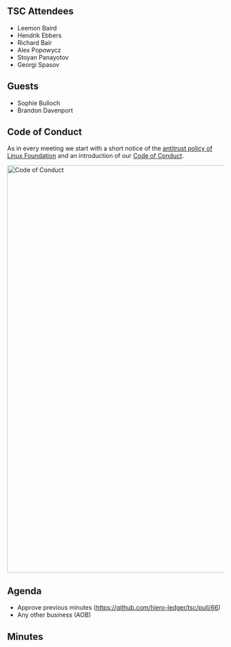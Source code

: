 ## TSC Attendees
- Leemon Baird
- Hendrik Ebbers
- Richard Bair
- Alex Popowycz
- Stoyan Panayotov
- Georgi Spasov

## Guests
- Sophie Bulloch
- Brandon Davenport

## Code of Conduct

As in every meeting we start with a short notice of the [antitrust policy of Linux Foundation](https://www.linuxfoundation.org/legal/antitrust-policy)
and an introduction of our [Code of Conduct](https://www.lfdecentralizedtrust.org/code-of-conduct).

<img width="945" alt="Code of Conduct" src="https://github.com/user-attachments/assets/3a187bc9-65ae-461e-bb46-7ce0db8e32cf">

## Agenda

- Approve previous minutes (https://github.com/hiero-ledger/tsc/pull/66)
- Any other business (AOB)

## Minutes
